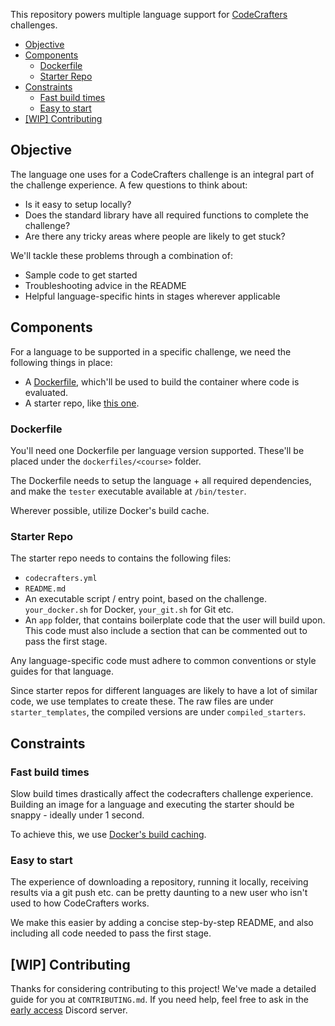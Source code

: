 This repository powers multiple language support for
[CodeCrafters](https://codecrafters.io) challenges.

<!-- toc -->

- [Objective](#objective)
- [Components](#components)
  - [Dockerfile](#dockerfile)
  - [Starter Repo](#starter-repo)
- [Constraints](#constraints)
  - [Fast build times](#fast-build-times)
  - [Easy to start](#easy-to-start)
- [[WIP] Contributing](#wip-contributing)

<!-- tocstop -->

## Objective

The language one uses for a CodeCrafters challenge is an integral part of the
challenge experience. A few questions to think about:

- Is it easy to setup locally?
- Does the standard library have all required functions to complete the
  challenge?
- Are there any tricky areas where people are likely to get stuck?

We'll tackle these problems through a combination of:

- Sample code to get started
- Troubleshooting advice in the README
- Helpful language-specific hints in stages wherever applicable

## Components

For a language to be supported in a specific challenge, we need the following
things in place:

- A [Dockerfile](https://docs.docker.com/engine/reference/builder/), which'll be
  used to build the container where code is evaluated.
- A starter repo, like
  [this one](https://github.com/codecrafters-io/redis-starter-py).

### Dockerfile

You'll need one Dockerfile per language version supported. These'll be placed
under the `dockerfiles/<course>` folder.

The Dockerfile needs to setup the language + all required dependencies, and make
the `tester` executable available at `/bin/tester`.

Wherever possible, utilize Docker's build cache.

### Starter Repo

The starter repo needs to contains the following files:

- `codecrafters.yml`
- `README.md`
- An executable script / entry point, based on the challenge. `your_docker.sh`
  for Docker, `your_git.sh` for Git etc.
- An `app` folder, that contains boilerplate code that the user will build upon.
  This code must also include a section that can be commented out to pass the
  first stage.

Any language-specific code must adhere to common conventions or style guides for
that language.

Since starter repos for different languages are likely to have a lot of similar
code, we use templates to create these. The raw files are under
`starter_templates`, the compiled versions are under `compiled_starters`.

## Constraints

### Fast build times

Slow build times drastically affect the codecrafters challenge experience.
Building an image for a language and executing the starter should be snappy -
ideally under 1 second.

To achieve this, we use
[Docker's build caching](https://docs.docker.com/develop/develop-images/dockerfile_best-practices/#leverage-build-cache).

### Easy to start

The experience of downloading a repository, running it locally, receiving
results via a git push etc. can be pretty daunting to a new user who isn't used
to how CodeCrafters works.

We make this easier by adding a concise step-by-step README, and also including
all code needed to pass the first stage.

## [WIP] Contributing

Thanks for considering contributing to this project! We've made a detailed guide
for you at `CONTRIBUTING.md`. If you need help, feel free to ask in the
[early access](https://codecrafters.io/early-access) Discord server.

